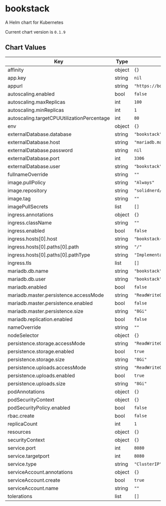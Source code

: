 bookstack
=========
A Helm chart for Kubernetes

Current chart version is `0.1.9`





## Chart Values

| Key | Type | Default | Description |
|-----|------|---------|-------------|
| affinity | object | `{}` |  |
| app.key | string | `nil` |  |
| appurl | string | `"https://bookstack.dlwhitehurst.com"` |  |
| autoscaling.enabled | bool | `false` |  |
| autoscaling.maxReplicas | int | `100` |  |
| autoscaling.minReplicas | int | `1` |  |
| autoscaling.targetCPUUtilizationPercentage | int | `80` |  |
| env | object | `{}` |  |
| externalDatabase.database | string | `"bookstack"` |  |
| externalDatabase.host | string | `"mariadb.mariadb.svc.cluster.local"` |  |
| externalDatabase.password | string | `nil` |  |
| externalDatabase.port | int | `3306` |  |
| externalDatabase.user | string | `"bookstack"` |  |
| fullnameOverride | string | `""` |  |
| image.pullPolicy | string | `"Always"` |  |
| image.repository | string | `"solidnerd/bookstack"` |  |
| image.tag | string | `""` |  |
| imagePullSecrets | list | `[]` |  |
| ingress.annotations | object | `{}` |  |
| ingress.className | string | `""` |  |
| ingress.enabled | bool | `false` |  |
| ingress.hosts[0].host | string | `"bookstack-example.local"` |  |
| ingress.hosts[0].paths[0].path | string | `"/"` |  |
| ingress.hosts[0].paths[0].pathType | string | `"ImplementationSpecific"` |  |
| ingress.tls | list | `[]` |  |
| mariadb.db.name | string | `"bookstack"` |  |
| mariadb.db.user | string | `"bookstack"` |  |
| mariadb.enabled | bool | `false` |  |
| mariadb.master.persistence.accessMode | string | `"ReadWriteOnce"` |  |
| mariadb.master.persistence.enabled | bool | `false` |  |
| mariadb.master.persistence.size | string | `"8Gi"` |  |
| mariadb.replication.enabled | bool | `false` |  |
| nameOverride | string | `""` |  |
| nodeSelector | object | `{}` |  |
| persistence.storage.accessMode | string | `"ReadWriteOnce"` |  |
| persistence.storage.enabled | bool | `true` |  |
| persistence.storage.size | string | `"8Gi"` |  |
| persistence.uploads.accessMode | string | `"ReadWriteOnce"` |  |
| persistence.uploads.enabled | bool | `true` |  |
| persistence.uploads.size | string | `"8Gi"` |  |
| podAnnotations | object | `{}` |  |
| podSecurityContext | object | `{}` |  |
| podSecurityPolicy.enabled | bool | `false` |  |
| rbac.create | bool | `false` |  |
| replicaCount | int | `1` |  |
| resources | object | `{}` |  |
| securityContext | object | `{}` |  |
| service.port | int | `8080` |  |
| service.targetport | int | `8080` |  |
| service.type | string | `"ClusterIP"` |  |
| serviceAccount.annotations | object | `{}` |  |
| serviceAccount.create | bool | `true` |  |
| serviceAccount.name | string | `""` |  |
| tolerations | list | `[]` |  |

